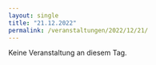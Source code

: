 ```yaml
---
layout: single
title: "21.12.2022"
permalink: /veranstaltungen/2022/12/21/
---
```


Keine Veranstaltung an diesem Tag.
